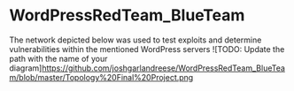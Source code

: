 # WordPressRedTeam_BlueTeam

The network depicted below was used to test exploits and determine vulnerabilities within the mentioned WordPress servers
![TODO: Update the path with the name of your diagram]https://github.com/joshgarlandreese/WordPressRedTeam_BlueTeam/blob/master/Topology%20Final%20Project.png
